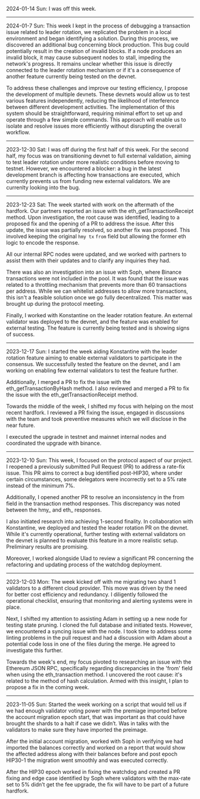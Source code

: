 2024-01-14 Sun: I was off this week.

---
2024-01-7 Sun: This week I kept in the process of debugging a transaction issue related to leader rotation, we replicated the problem in a local environment and began identifying a solution. During this process, we discovered an additional bug concerning block production. This bug could potentially result in the creation of invalid blocks. If a node produces an invalid block, it may cause subsequent nodes to stall, impeding the network's progress. It remains unclear whether this issue is directly connected to the leader rotation mechanism or if it's a consequence of another feature currently being tested on the devnet.

To address these challenges and improve our testing efficiency, I propose the development of multiple devnets. These devnets would allow us to test various features independently, reducing the likelihood of interference between different development activities. The implementation of this system should be straightforward, requiring minimal effort to set up and operate through a few simple commands. This approach will enable us to isolate and resolve issues more efficiently without disrupting the overall workflow.

---
2023-12-30 Sat: I was off during the first half of this week. For the second half, my focus was on transitioning devnet to full external validation, aiming to test leader rotation under more realistic conditions before moving to testnet. However, we encountered a blocker: a bug in the latest development branch is affecting how transactions are executed, which currently prevents us from funding new external validators. We are currenlty looking into the bug.

---
2023-12-23 Sat: The week started with work on the aftermath of the hardfork. Our partners reported an issue with the eth_getTransactionReceipt method. Upon investigation, the root cause was identified, leading to a proposed fix and the opening of a PR to address the issue. After this update, the issue was partially resolved, so another fix was proposed. This involved keeping the original `hmy tx` `from` field but allowing the former eth logic to encode the response.

All our internal RPC nodes were updated, and we worked with partners to assist them with their updates and to clarify any inquiries they had.

There was also an investigation into an issue with Soph, where Binance transactions were not included in the pool. It was found that the issue was related to a throttling mechanism that prevents more than 60 transactions per address. While we can whitelist addresses to allow more transactions, this isn't a feasible solution once we go fully decentralized. This matter was brought up during the protocol meeting.

Finally, I worked with Konstantine on the leader rotation feature. An external validator was deployed to the devnet, and the feature was enabled for external testing. The feature is currently being tested and is showing signs of success.

---
2023-12-17 Sun: I started the week aiding Konstantine with the leader rotation feature aiming to enable external validators to participate in the consensus. We successfully tested the feature on the devnet, and I am working on enabling few external validators to test the feature further.

Additionally, I merged a PR to fix the issue with the eth_getTransactionByHash method. I also reviewed and merged a PR to fix the issue with the eth_getTransactionReceipt method.

Towards the middle of the week, I shifted my focus with helping on the most recent hardfork. I reviewed a PR fixing the issue, engaged in discussions with the team and took preventive measures which we will disclose in the near future.

I executed the upgrade in testnet and mainnet internal nodes and coordinated the upgrade with binance.

---
2023-12-10 Sun: This week, I focused on the protocol aspect of our project. I reopened a previously submitted Pull Request (PR) to address a rate-fix issue. This PR aims to correct a bug identified post-HIP30, where under certain circumstances, some delegators were incorrectly set to a 5% rate instead of the minimum 7%.

Additionally, I opened another PR to resolve an inconsistency in the from field in the transaction method responses. This discrepancy was noted between the hmy_ and eth_ responses.

I also initiated research into achieving 1-second finality. In collaboration with Konstantine, we deployed and tested the leader rotation PR on the devnet. While it's currently operational, further testing with external validators on the devnet is planned to evaluate this feature in a more realistic setup. Preliminary results are promising.

Moreover, I worked alongside Ulad to review a significant PR concerning the refactoring and updating process of the watchdog deployment.

---

2023-12-03 Mon: The week kicked off with me migrating two shard 1 validators to a different cloud provider. This move was driven by the need for better cost efficiency and redundancy. I diligently followed the operational checklist, ensuring that monitoring and alerting systems were in place.

Next, I shifted my attention to assisting Adam in setting up a new node for testing state pruning. I cloned the full database and initiated tests. However, we encountered a syncing issue with the node. I took time to address some linting problems in the pull request and had a discussion with Adam about a potential code loss in one of the files during the merge. He agreed to investigate this further.

Towards the week's end, my focus pivoted to researching an issue with the Ethereum JSON RPC, specifically regarding discrepancies in the 'from' field when using the eth_transaction method. I uncovered the root cause: it's related to the method of hash calculation. Armed with this insight, I plan to propose a fix in the coming week.

---

2023-11-05 Sun: Started the week working on a script that would tell us if we had enough validator voting power with the premiage imported before the account migration epoch start, that was important as that could have brought the shards to a halt if case we didn’t. Was in talks with the validators to make sure they have imported the preimage. 

After the initial account migration, worked with Soph in verifying we had imported the balances correctly and worked on a report that would show the affected address along with their balances before and post epoch HIP30-1  the migration went smoothly and was executed correctly.

After the HIP30 epoch worked in fixing the watchdog and created a PR fixing and edge case identified by Soph where validators with the max-rate set to 5% didn’t get the fee upgrade, the fix will have to be part of a future hardfork.

